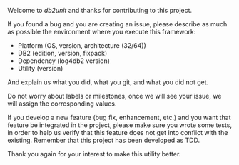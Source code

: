 Welcome to _db2unit_ and thanks for contributing to this project.

If you found a bug and you are creating an issue, please describe as much as
possible the environment where you execute this framework:

 * Platform (OS, version, architecture (32/64))
 * DB2 (edition, version, fixpack)
 * Dependency (log4db2 version)
 * Utility (version)

And explain us what you did, what you git, and what you did not get.

Do not worry about labels or milestones, once we will see your issue, we will
assign the corresponding values.

If you develop a new feature (bug fix, enhancement, etc.) and you want that
feature be integrated in the project, please make sure you wrote some tests,
in order to help us verify that this feature does not get into conflict with
the existing. Remember that this project has been developed as TDD.

Thank you again for your interest to make this utility better.

